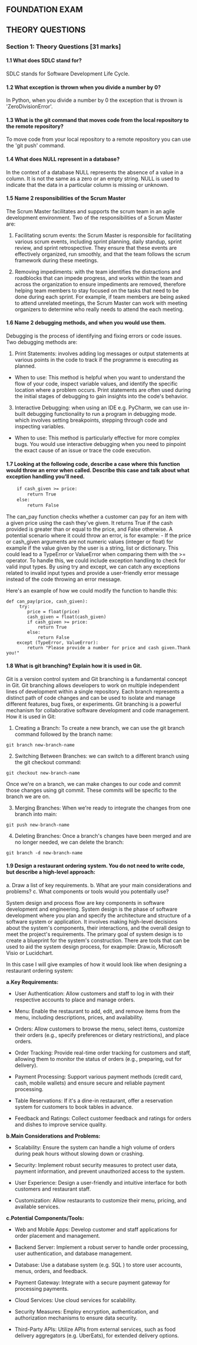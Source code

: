 
## FOUNDATION EXAM 
## THEORY QUESTIONS

### Section 1: Theory Questions [31 marks]


#### 1.1    What does SDLC stand for?

SDLC stands for Software Development Life Cycle.

#### 1.2   What exception is thrown when you divide a number by 0?

In Python, when you divide a number by 0 the exception that is thrown is 'ZeroDivisionError'.

#### 1.3   What is the git command that moves code from the local repository to the remote repository? 

To move code from your local repository to a remote repository you can use the 'git push' command. 

#### 1.4   What does NULL represent in a database? 

In the context of a database NULL represents the absence of a value in a column. It is not the same as a zero or an empty string. NULL is used to indicate that the data in a particular column is missing or unknown.

#### 1.5   Name 2 responsibilities of the Scrum Master 

The Scrum Master facilitates and supports the scrum team in an agile development environment. Two of the responsibilities of a Scrum Master are:

1. Facilitating scrum events: the Scrum Master is responsible for facilitating various scrum events, including sprint planning, daily standup, sprint review, and sprint retrospective. They ensure that these events are effectively organized, run smoothly, and that the team follows the scrum framework during these meetings.

2. Removing impediments: with the team identifies the distractions and roadblocks that can impede progress, and works within the team and across the organization to ensure impediments are removed, therefore helping team members to stay focused on the tasks that need to be done during each sprint. For example, if team members are being asked to attend unrelated meetings, the Scrum Master can work with meeting organizers to determine who really needs to attend the each meeting.

#### 1.6   Name 2 debugging methods, and when you would use them.

Debugging is the process of identifying and fixing errors or code issues. Two debugging methods are:

1. Print Statements: involves adding log messages or output statements at various points in the code to track if the programme is executing as planned.
- When to use: This method is helpful when you want to understand the flow of your code, inspect variable values, and identify the specific location where a problem occurs. Print statements are often used during the initial stages of debugging to gain insights into the code's behavior.

3. Interactive Debugging: when using an IDE e.g. PyCharm, we can use in-built debugging functionality to run a program in debugging mode. which involves setting breakpoints, stepping through code and inspecting variables.
- When to use: This method is particularly effective for more complex bugs. You would use interactive debugging when you need to pinpoint the exact cause of an issue or trace the code execution.


#### 1.7   Looking at the following code, describe a case where this function would throw an error when called. Describe this case and talk about what exception handling you’ll need. 

``` def can_pay(price, cash_given):
    if cash_given >= price:
        return True
    else:
        return False
```

The can_pay function checks whether a customer can pay for an item with a given price using the cash they've given. It returns True if the cash provided is greater than or equal to the price, and False otherwise.
A potential scenario where it could throw an error, is for example:
	- If the price or cash_given arguments are not numeric values (integer or float) for example if the value given by the user is a string, list or dictionary. 
This  could lead to a TypeError or ValueError when comparing them with the >= operator. 
To handle this, we could include exception handling to check for valid input types. 
By using try and except, we can catch any exceptions related to invalid input types and provide a user-friendly error message instead of the code throwing an error message.

Here's an example of how we could modify the function to handle this:

```
def can_pay(price, cash_given):
     try:
        price = float(price)
        cash_given = float(cash_given)
        if cash_given >= price:
            return True
        else:
            return False
    except (TypeError, ValueError):
        return "Please provide a number for price and cash given.Thank you!"
```


####  1.8    What is git branching? Explain how it is used in Git. 

Git is a version control system and Git branching is a fundamental concept in Git. 
Git branching allows developers to work on multiple independent lines of development within a single repository. Each branch represents a distinct path of code changes and can be used to isolate and manage different features, bug fixes, or experiments. Git branching is a powerful mechanism for collaborative software development and code management.
How it is used in Git:

1. Creating a Branch: To create a new branch, we can use the git branch command followed by the branch name:
```
git branch new-branch-name
```
2. Switching Between Branches: we can switch to a different branch using the git checkout command:
```
git checkout new-branch-name
```

Once we're on a branch, we can make changes to our code and commit those changes using git commit. These commits will be specific to the branch we are on.

3. Merging Branches: When we're ready to integrate the changes from one branch into main:
```
git push new-branch-name
```

4. Deleting Branches: Once a branch's changes have been merged and are no longer needed, we can delete the branch:
```
git branch -d new-branch-name
```

####   1.9  Design a restaurant ordering system. You do not need to write code, but describe a high-level approach:
a. Draw a list of key requirements. 
b. What are your main considerations and problems? 
c. What components or tools would you potentially use?

System design and process flow are key components in software development and engineering. 
System design is the phase of software development where you plan and specify the architecture and structure of a software system or application. It involves making high-level decisions about the system's components, their interactions, and the overall design to meet the project's requirements. The primary goal of system design is to create a blueprint for the system's construction. There are tools that can be used to aid the system design process, for exapmple: Draw.io, Microsoft Visio or Lucidchart.

In this case I will give examples of how it would look like when designing a restaurant ordering system: 

**a.Key Requirements:**

- User Authentication: Allow customers and staff to log in with their respective accounts to place and manage orders.

- Menu: Enable the restaurant to add, edit, and remove items from the menu, including descriptions, prices, and availability.

- Orders: Allow customers to browse the menu, select items, customize their orders (e.g., specify preferences or dietary restrictions), and place orders.

- Order Tracking: Provide real-time order tracking for customers and staff, allowing them to monitor the status of orders (e.g., preparing, out for delivery).

- Payment Processing: Support various payment methods (credit card, cash, mobile wallets) and ensure secure and reliable payment processing.

- Table Reservations: If it's a dine-in restaurant, offer a reservation system for customers to book tables in advance.

- Feedback and Ratings: Collect customer feedback and ratings for orders and dishes to improve service quality.

**b.Main Considerations and Problems:**

- Scalability: Ensure the system can handle a high volume of orders during peak hours without slowing down or crashing.
  
- Security: Implement robust security measures to protect user data, payment information, and prevent unauthorized access to the system.

- User Experience: Design a user-friendly and intuitive interface for both customers and restaurant staff.

- Customization: Allow restaurants to customize their menu, pricing, and available services.

**c.Potential Components/Tools:**

- Web and Mobile Apps: Develop customer and staff applications for order placement and management.

- Backend Server: Implement a robust server to handle order processing, user authentication, and database management.

- Database: Use a database system (e.g. SQL ) to store user accounts, menus, orders, and feedback.

- Payment Gateway: Integrate with a secure payment gateway for processing payments.

- Cloud Services: Use cloud services for scalability.

- Security Measures: Employ encryption, authentication, and authorization mechanisms to ensure data security.

- Third-Party APIs: Utilize APIs from external services, such as food delivery aggregators (e.g. UberEats), for extended delivery options.

